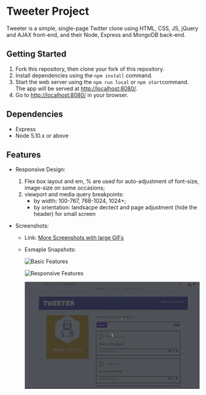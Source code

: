# Tweeter Project

Tweeter is a simple, single-page Twitter clone using HTML, CSS, JS, jQuery and AJAX front-end, and their Node, Express and MongoDB back-end.

## Getting Started

1. Fork this repository, then clone your fork of this repository.
2. Install dependencies using the `npm install` command.
3. Start the web server using the `npm run local` or `npm start`command. The app will be served at <http://localhost:8080/>.
4. Go to <http://localhost:8080/> in your browser.

## Dependencies

- Express
- Node 5.10.x or above

## Features

- Responsive Design: 
  1. Flex box layout and em, % are used for auto-adjustment of font-size, image-size on some occasions;
  2. viewport and media query breakpoints: 
     - by width: 100-767, 768-1024, 1024+;
     - by orientation: landsacpe dectect and page adjustment (hide the header) for small screen

- Screenshots: 

  * Link: [More Screenshots with large GIFs](https://github.com/denven/tweeter/tree/master/screenshots)

  * Exmaple Snapshots: 

    ![Basic Features](https://github.com/denven/tweeter/blob/master/screenshots/01-Basic%20features.gif#pic_center=960x500)

    ![Responsive Features](https://github.com/denven/tweeter/blob/master/screenshots/02-Responsive%20Design%201.gif#pic_center=960x500)

    ![Responsive Features](https://github.com/denven/tweeter/blob/master/screenshots/04-Responsive%20Design%203.gif#pic_center=960x500)

